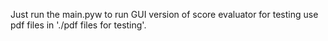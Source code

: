 Just run the main.pyw to run GUI version of score evaluator
for testing use pdf files in './pdf files for testing'.